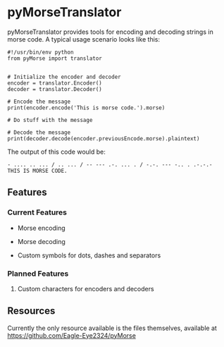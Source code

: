 # pyMorseTranslator

pyMorseTranslator provides tools for encoding and decoding strings in
morse code.  A typical usage scenario looks like this:

    #!/usr/bin/env python
    from pyMorse import translator
    
	
    # Initialize the encoder and decoder
    encoder = translator.Encoder()
	decoder = translator.Decoder()
	
	# Encode the message
	print(encoder.encode('This is morse code.').morse)
    
    # Do stuff with the message
	
	# Decode the message
	print(decoder.decode(encoder.previousEncode.morse).plaintext)

The output of this code would be:

    - .... .. ... / .. ... / -- --- .-. ... . / -.-. --- -.. . .-.-.-
    THIS IS MORSE CODE.


## Features

### Current Features

* Morse encoding

* Morse decoding

* Custom symbols for dots, dashes and separators

### Planned Features

1. Custom characters for encoders and decoders

## Resources

Currently the only resource available is the files themselves, available at https://github.com/Eagle-Eye2324/pyMorse